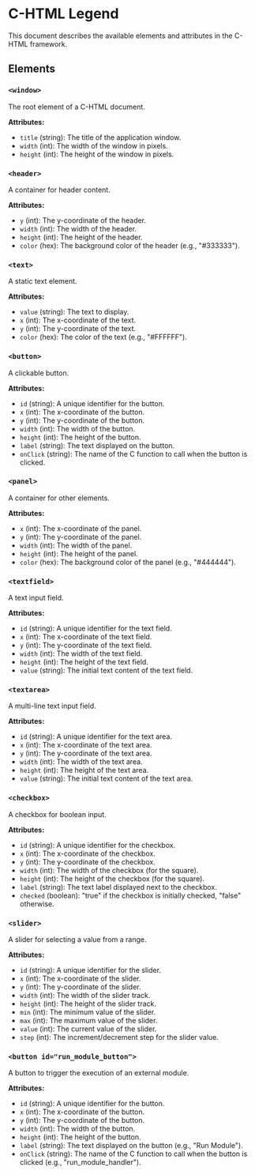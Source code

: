 
# C-HTML Legend

This document describes the available elements and attributes in the C-HTML framework.

## Elements

### `<window>`

The root element of a C-HTML document.

**Attributes:**

*   `title` (string): The title of the application window.
*   `width` (int): The width of the window in pixels.
*   `height` (int): The height of the window in pixels.

### `<header>`

A container for header content.

**Attributes:**

*   `y` (int): The y-coordinate of the header.
*   `width` (int): The width of the header.
*   `height` (int): The height of the header.
*   `color` (hex): The background color of the header (e.g., "#333333").

### `<text>`

A static text element.

**Attributes:**

*   `value` (string): The text to display.
*   `x` (int): The x-coordinate of the text.
*   `y` (int): The y-coordinate of the text.
*   `color` (hex): The color of the text (e.g., "#FFFFFF").

### `<button>`

A clickable button.

**Attributes:**

*   `id` (string): A unique identifier for the button.
*   `x` (int): The x-coordinate of the button.
*   `y` (int): The y-coordinate of the button.
*   `width` (int): The width of the button.
*   `height` (int): The height of the button.
*   `label` (string): The text displayed on the button.
*   `onClick` (string): The name of the C function to call when the button is clicked.

### `<panel>`

A container for other elements.

**Attributes:**

*   `x` (int): The x-coordinate of the panel.
*   `y` (int): The y-coordinate of the panel.
*   `width` (int): The width of the panel.
*   `height` (int): The height of the panel.
*   `color` (hex): The background color of the panel (e.g., "#444444").

### `<textfield>`

A text input field.

**Attributes:**

*   `id` (string): A unique identifier for the text field.
*   `x` (int): The x-coordinate of the text field.
*   `y` (int): The y-coordinate of the text field.
*   `width` (int): The width of the text field.
*   `height` (int): The height of the text field.
*   `value` (string): The initial text content of the text field.

### `<textarea>`

A multi-line text input field.

**Attributes:**

*   `id` (string): A unique identifier for the text area.
*   `x` (int): The x-coordinate of the text area.
*   `y` (int): The y-coordinate of the text area.
*   `width` (int): The width of the text area.
*   `height` (int): The height of the text area.
*   `value` (string): The initial text content of the text area.

### `<checkbox>`

A checkbox for boolean input.

**Attributes:**

*   `id` (string): A unique identifier for the checkbox.
*   `x` (int): The x-coordinate of the checkbox.
*   `y` (int): The y-coordinate of the checkbox.
*   `width` (int): The width of the checkbox (for the square).
*   `height` (int): The height of the checkbox (for the square).
*   `label` (string): The text label displayed next to the checkbox.
*   `checked` (boolean): "true" if the checkbox is initially checked, "false" otherwise.

### `<slider>`

A slider for selecting a value from a range.

**Attributes:**

*   `id` (string): A unique identifier for the slider.
*   `x` (int): The x-coordinate of the slider.
*   `y` (int): The y-coordinate of the slider.
*   `width` (int): The width of the slider track.
*   `height` (int): The height of the slider track.
*   `min` (int): The minimum value of the slider.
*   `max` (int): The maximum value of the slider.
*   `value` (int): The current value of the slider.
*   `step` (int): The increment/decrement step for the slider value.

### `<button id="run_module_button">`

A button to trigger the execution of an external module.

**Attributes:**

*   `id` (string): A unique identifier for the button.
*   `x` (int): The x-coordinate of the button.
*   `y` (int): The y-coordinate of the button.
*   `width` (int): The width of the button.
*   `height` (int): The height of the button.
*   `label` (string): The text displayed on the button (e.g., "Run Module").
*   `onClick` (string): The name of the C function to call when the button is clicked (e.g., "run_module_handler").
